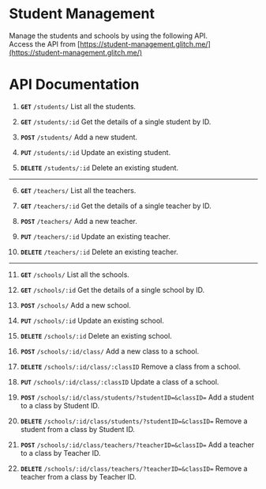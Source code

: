 # Student Management

Manage the students and schools by using the following API.  
Access the API from [https://student-management.glitch.me/](https://student-management.glitch.me/)

# API Documentation

1. **`GET`** `/students/` List all the students.

2. **`GET`** `/students/:id` Get the details of a single student by ID.

3. **`POST`** `/students/` Add a new student.

4. **`PUT`** `/students/:id` Update an existing student.

5. **`DELETE`** `/students/:id` Delete an existing student.

---

6. **`GET`** `/teachers/` List all the teachers.

7. **`GET`** `/teachers/:id` Get the details of a single teacher by ID.

8. **`POST`** `/teachers/` Add a new teacher.

9. **`PUT`** `/teachers/:id` Update an existing teacher.

10. **`DELETE`** `/teachers/:id` Delete an existing teacher.

---

11. **`GET`** `/schools/` List all the schools.

12. **`GET`** `/schools/:id` Get the details of a single school by ID.

13. **`POST`** `/schools/` Add a new school.

14. **`PUT`** `/schools/:id` Update an existing school.

15. **`DELETE`** `/schools/:id` Delete an existing school.

16. **`POST`** `/schools/:id/class/` Add a new class to a school.

17. **`DELETE`** `/schools/:id/class/:classID` Remove a class from a school.

18. **`PUT`** `/schools/:id/class/:classID` Update a class of a school.

19. **`POST`** `/schools/:id/class/students/?studentID=&classID=` Add a student to a class by Student ID.

20. **`DELETE`** `/schools/:id/class/students/?studentID=&classID=` Remove a student from a class by Student ID.

21. **`POST`** `/schools/:id/class/teachers/?teacherID=&classID=` Add a teacher to a class by Teacher ID.

22. **`DELETE`** `/schools/:id/class/teachers/?teacherID=&classID=` Remove a teacher from a class by Teacher ID.
